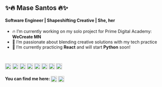 <h2>✨🔥  Mase Santos  🔥✨</h2>
<h4>Software Engineer | Shapeshifting Creative | She, her</h4>

- 🔥 I’m currently working on my solo project for Prime Digital Academy: **WeCreate MN**
- 💖 I’m passionate about blending creative solutions with my tech practice
- 🌱 I’m currently practicing **React** and will start **Python** soon!
<br/>
<p><img src="https://devicons.github.io/devicon/devicon.git/icons/react/react-original-wordmark.svg" alt="react" width="20" height="20"/> <img src="https://devicons.github.io/devicon/devicon.git/icons/bootstrap/bootstrap-plain.svg" alt="bootstrap" width="20" height="20"/> <img src="https://devicons.github.io/devicon/devicon.git/icons/css3/css3-original-wordmark.svg" alt="css3" width="20" height="20"/> <img src="https://devicons.github.io/devicon/devicon.git/icons/html5/html5-original-wordmark.svg" alt="html5" width="20" height="20"/> <img src="https://devicons.github.io/devicon/devicon.git/icons/javascript/javascript-original.svg" alt="javascript" width="20" height="20"/> <img src="https://devicons.github.io/devicon/devicon.git/icons/postgresql/postgresql-original-wordmark.svg" alt="postgresql" width="20" height="20"/> <img src="https://devicons.github.io/devicon/devicon.git/icons/nodejs/nodejs-original-wordmark.svg" alt="nodejs" width="20" height="20"/> <img src="https://devicons.github.io/devicon/devicon.git/icons/redux/redux-original.svg" alt="redux" width="20" height="20"/></p><p align="center">
</p>

<h4> You can find me here:
 <a href="https://dev.to/masesantos" target="blank"><img align="center" src="https://cdn.jsdelivr.net/npm/simple-icons@3.0.1/icons/dev-dot-to.svg" alt="masesantos" height="20" width="20" /></a>
<a href="https://linkedin.com/in/masesantos" target="blank"><img align="center" src="https://cdn.jsdelivr.net/npm/simple-icons@3.0.1/icons/linkedin.svg" alt="masesantos" height="20" width="20" /></a>
 </h4>

<!--
**MaseSantos/MaseSantos** is a ✨ _special_ ✨ repository because its `README.md` (this file) appears on your GitHub profile.

Here are some ideas to get you started:

- 🔭 I’m currently working on ...
- 🌱 I’m currently learning ...
- 👯 I’m looking to collaborate on ...
- 🤔 I’m looking for help with ...
- 💬 Ask me about ...
- 📫 How to reach me: ...
- 😄 Pronouns: ...
- ⚡ Fun fact: ...
-->
